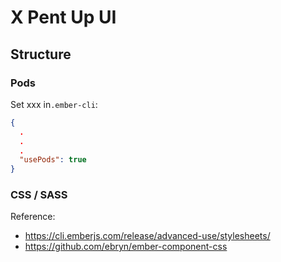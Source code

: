 # X Pent Up UI

## Structure

### Pods

Set xxx in`.ember-cli`:
```json
{
  .
  .
  .
  "usePods": true
}
```

### CSS / SASS

Reference:
- https://cli.emberjs.com/release/advanced-use/stylesheets/
- https://github.com/ebryn/ember-component-css
